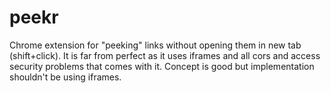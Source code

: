 # peekr

Chrome extension for "peeking" links without opening them in new tab (shift+click). 
It is far from perfect as it uses iframes and all cors and access security problems that comes with it. 
Concept is good but implementation shouldn't be using iframes. 

